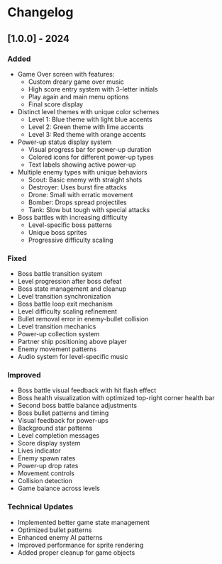 
# Changelog

## [1.0.0] - 2024

### Added
- Game Over screen with features:
  - Custom dreary game over music
  - High score entry system with 3-letter initials
  - Play again and main menu options
  - Final score display
- Distinct level themes with unique color schemes
  - Level 1: Blue theme with light blue accents
  - Level 2: Green theme with lime accents
  - Level 3: Red theme with orange accents
- Power-up status display system
  - Visual progress bar for power-up duration
  - Colored icons for different power-up types
  - Text labels showing active power-up
- Multiple enemy types with unique behaviors
  - Scout: Basic enemy with straight shots
  - Destroyer: Uses burst fire attacks
  - Drone: Small with erratic movement
  - Bomber: Drops spread projectiles
  - Tank: Slow but tough with special attacks
- Boss battles with increasing difficulty
  - Level-specific boss patterns
  - Unique boss sprites
  - Progressive difficulty scaling

### Fixed
- Boss battle transition system
- Level progression after boss defeat
- Boss state management and cleanup
- Level transition synchronization
- Boss battle loop exit mechanism
- Level difficulty scaling refinement
- Bullet removal error in enemy-bullet collision
- Level transition mechanics
- Power-up collection system
- Partner ship positioning above player
- Enemy movement patterns
- Audio system for level-specific music

### Improved
- Boss battle visual feedback with hit flash effect
- Boss health visualization with optimized top-right corner health bar
- Second boss battle balance adjustments
- Boss bullet patterns and timing
- Visual feedback for power-ups
- Background star patterns
- Level completion messages
- Score display system
- Lives indicator
- Enemy spawn rates
- Power-up drop rates
- Movement controls
- Collision detection
- Game balance across levels

### Technical Updates
- Implemented better game state management
- Optimized bullet patterns
- Enhanced enemy AI patterns
- Improved performance for sprite rendering
- Added proper cleanup for game objects

